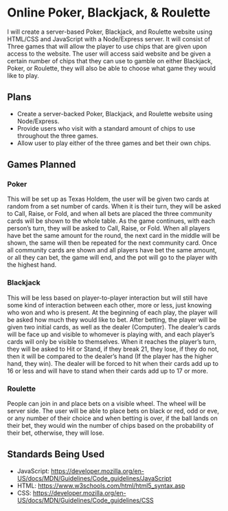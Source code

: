 # **Online Poker, Blackjack, & Roulette**
I will create a server-based Poker, Blackjack, and Roulette website using HTML/CSS and JavaScript with a Node/Express server. It will consist of Three games that will allow the player to use chips that are given upon access to the website. The user will access said website and be given a certain number of chips that they can use to gamble on either Blackjack, Poker, or Roulette, they will also be able to choose what game they would like to play.

## **Plans**
  - Create a server-backed Poker, Blackjack, and Roulette website using Node/Express.
  - Provide users who visit with a standard amount of chips to use throughout the three games.
  - Allow user to play either of the three games and bet their own chips.
  
## **Games Planned**
### Poker
  This will be set up as Texas Holdem, the user will be given two cards at random from a set number of cards. When it is their turn, they will be asked to Call, Raise, or Fold, and when all bets are placed the three community cards will be shown to the whole table. As the game continues, with each person’s turn, they will be asked to Call, Raise, or Fold. When all players have bet the same amount for the round, the next card in the middle will be shown, the same will then be repeated for the next community card. Once all community cards are shown and all players have bet the same amount, or all they can bet, the game will end, and the pot will go to the player with the highest hand.

### Blackjack
  This will be less based on player-to-player interaction but will still have some kind of interaction between each other, more or less, just knowing who won and who is present. At the beginning of each play, the player will be asked how much they would like to bet. After betting, the player will be given two initial cards, as well as the dealer (Computer). The dealer’s cards will be face up and visible to whomever is playing with, and each player’s cards will only be visible to themselves. When it reaches the player’s turn, they will be asked to Hit or Stand, if they break 21, they lose, if they do not, then it will be compared to the dealer’s hand (If the player has the higher hand, they win). The dealer will be forced to hit when their cards add up to 16 or less and will have to stand when their cards add up to 17 or more.

### Roulette
  People can join in and place bets on a visible wheel. The wheel will be server side. The user will be able to place bets on black or red, odd or eve, or any number of their choice and when betting is over, if the ball lands on their bet, they would win the number of chips based on the probability of their bet, otherwise, they will lose.
  
## **Standards Being Used**
- JavaScript: https://developer.mozilla.org/en-US/docs/MDN/Guidelines/Code_guidelines/JavaScript
- HTML: https://www.w3schools.com/html/html5_syntax.asp
- CSS: https://developer.mozilla.org/en-US/docs/MDN/Guidelines/Code_guidelines/CSS
